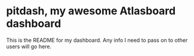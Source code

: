 # pitdash, my awesome Atlasboard dashboard
This is the README for my dashboard. Any info I need to pass on to other users will go here.
